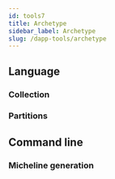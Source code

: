 ```yaml
---
id: tools7
title: Archetype
sidebar_label: Archetype
slug: /dapp-tools/archetype
---
```


## Language

### Collection

### Partitions

## Command line


### Micheline generation